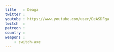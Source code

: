 ```yaml
---
title   : Deaga
twitter :
youtube : https://www.youtube.com/user/DeASDFga
twitch  :
patreon :
country :
weapons :
    - switch-axe
---
```

